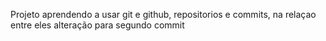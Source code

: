 Projeto aprendendo a usar git e github, repositorios e commits, na relaçao entre eles
alteração para segundo commit